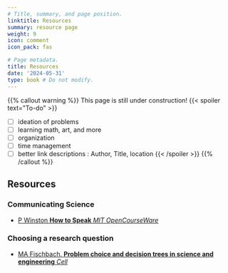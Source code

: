 ```yaml
---
# Title, summary, and page position.
linktitle: Resources
summary: resource page
weight: 9
icon: comment
icon_pack: fas

# Page metadata.
title: Resources
date: '2024-05-31'
type: book # Do not modify.
---
```


{{% callout warning %}}
This page is still under construction!
{{< spoiler text="To-do" >}}
- [ ] ideation of problems
- [ ] learning math, art, and more
- [ ] organization
- [ ] time management
- [ ] better link descriptions : Author, Title, location
{{< /spoiler >}}
{{% /callout %}}

## Resources

### Communicating Science
- [P Winston **How to Speak** *MIT OpenCourseWare*](https://youtu.be/Unzc731iCUY?si=Ys_-uoBNYL29bhdd)  

### Choosing a research question
- [MA Fischbach. **Problem choice and decision trees in science and engineering** *Cell*](https://doi.org/10.1016/j.cell.2024.03.012)